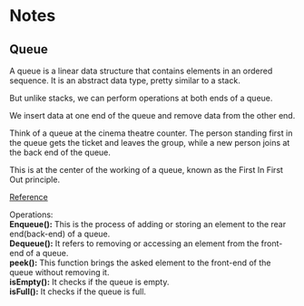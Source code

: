 # Notes

## Queue
A queue is a linear data structure that contains elements in an ordered sequence. It is an abstract data type, pretty similar to a stack.

But unlike stacks, we can perform operations at both ends of a queue.

We insert data at one end of the queue and remove data from the other end.

Think of a queue at the cinema theatre counter. The person standing first in the queue gets the ticket and leaves the group, while a new person joins at the back end of the queue.

This is at the center of the working of a queue, known as the First In First Out principle.

[Reference](https://www.masaischool.com/blog/queue-data-structure-types-applications-javascript-implementation/)

Operations:<br>
**Enqueue():** This is the process of adding or storing an element to the rear end(back-end) of a queue.<br>
**Dequeue():** It refers to removing or accessing an element from the front-end of a queue.<br>
**peek():** This function brings the asked element to the front-end of the queue without removing it.<br>
**isEmpty():** It checks if the queue is empty.<br>
**isFull():** It checks if the queue is full.